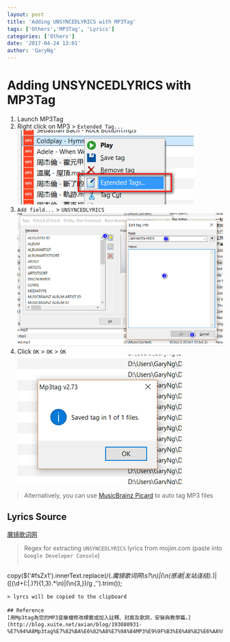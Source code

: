 ```yaml
---
layout: post
title: 'Adding UNSYNCEDLYRICS with MP3Tag'
tags: ['Others','MP3Tag', 'Lyrics']
categories: ['Others']
date: '2017-04-24 13:01'
author: 'GaryNg'
---
```


# Adding UNSYNCEDLYRICS with MP3Tag

1. Launch MP3Tag
2. Right click on MP3 > `Extended Tag...`  
![Extended Tags...](../images/posts/adding-unsyncedlyrics-with-mp3tag/2017-04-24_130149.png)
3. `Add field...` > `UNSYNCEDLYRICS`  
![Adding lyrics](../images/posts/adding-unsyncedlyrics-with-mp3tag/2017-04-24_130359.png)
4. Click `OK` > `OK` > `OK`  
![OK](../images/posts/adding-unsyncedlyrics-with-mp3tag/2017-04-24_130607.png)

> Alternatively, you can use [MusicBrainz Picard](https://picard.musicbrainz.org/) to auto tag MP3 files

## Lyrics Source
[魔镜歌词网](https://mojim.com/cnznew.htm)
> Regex for extracting `UNSYNCEDLYRICS` lyrics from mojim.com (paste into `Google Developer Console`)
> ```js
copy($('#fsZx1').innerText.replace(/(.*魔镜歌词网\s?\n)|(\n(感谢|友站连结).*)|(\[(\d+(:|.)?){1,3}.*\n)|(\n{3,})/g ,'').trim());
```
> lyrcs will be copied to the clipboard

## Reference
[用Mp3tag為您的MP3音樂檔修改標籤或加入註釋、封面及歌詞，安裝與教學篇。](http://blog.xuite.net/axian/blog/193080931-%E7%94%A8Mp3tag%E7%82%BA%E6%82%A8%E7%9A%84MP3%E9%9F%B3%E6%A8%82%E6%AA%94%E4%BF%AE%E6%94%B9%E6%A8%99%E7%B1%A4%E6%88%96%E5%8A%A0%E5%85%A5%E8%A8%BB%E9%87%8B%E3%80%81%E5%B0%81%E9%9D%A2%E5%8F%8A%E6%AD%8C%E8%A9%9E%EF%BC%8C%E5%AE%89%E8%A3%9D%E8%88%87%E6%95%99%E5%AD%B8%E7%AF%87%E3%80%82)
